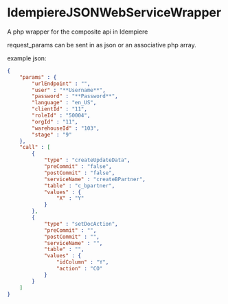 IdempiereJSONWebServiceWrapper
==============================

A php wrapper for the composite api in Idempiere

request_params can be sent in as json or an associative php array.

example json:

```json
{
    "params" : {
        "urlEndpoint" : "",
        "user" : "**Username**",
        "password" : "**Password**",
        "language" : "en_US",
        "clientId" : "11",
        "roleId" : "50004",
        "orgId" : "11",
        "warehouseId" : "103",
        "stage" : "9"
    },
    "call" : [
        {
            "type" : "createUpdateData",
            "preCommit" : "false",
            "postCommit" : "false",
            "serviceName" : "createBPartner",
            "table" : "c_bpartner",
            "values" : {
                "X" : "Y"
            }
        },
        {
            "type" : "setDocAction",
            "preCommit" : "",
            "postCommit" : "",
            "serviceName" : "",
            "table" : "",
            "values" : {
                "idColumn" : "Y",
                "action" : "CO"
            }
        }
    ]
}
```
